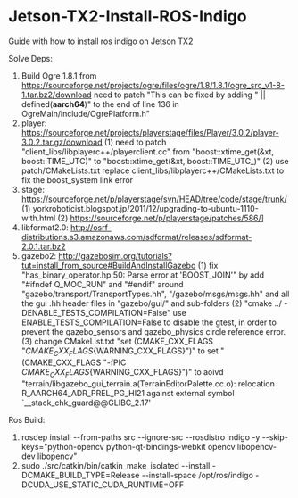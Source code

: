 # Jetson-TX2-Install-ROS-Indigo
Guide with how to install ros indigo on Jetson TX2

Solve Deps:
1. Build Ogre 1.8.1 from https://sourceforge.net/projects/ogre/files/ogre/1.8/1.8.1/ogre_src_v1-8-1.tar.bz2/download 
   need to patch "This can be fixed by adding " || defined(__aarch64__)" to the end of line 136 in OgreMain/include/OgrePlatform.h" 
2. player: https://sourceforge.net/projects/playerstage/files/Player/3.0.2/player-3.0.2.tar.gz/download 
   (1) need to patch "client_libs/libplayerc++/playerclient.cc" from "boost::xtime_get(&xt, boost::TIME_UTC)" to "boost::xtime_get(&xt,   boost::TIME_UTC_)" 
   (2) use patch/CMakeLists.txt replace client_libs/libplayerc++/CMakeLists.txt to fix the boost_system link error 
3. stage: https://sourceforge.net/p/playerstage/svn/HEAD/tree/code/stage/trunk/ 
   (1) yorkroboticist.blogspot.jp/2011/12/upgrading-to-ubuntu-1110-with.html 
   (2) https://sourceforge.net/p/playerstage/patches/586/] 
4. libformat2.0: http://osrf-distributions.s3.amazonaws.com/sdformat/releases/sdformat-2.0.1.tar.bz2 
5. gazebo2: http://gazebosim.org/tutorials?tut=install_from_source#BuildAndInstallGazebo 
   (1) fix "has_binary_operator.hp:50: Parse error at 'BOOST_JOIN'" by add "#ifndef Q_MOC_RUN" and "#endif" around "gazebo/transport/TransportTypes.hh", "/gazebo/msgs/msgs.hh" and all the gui .hh header files in "gazebo/gui/" and sub-folders 
   (2) "cmake ../ -DENABLE_TESTS_COMPILATION=False" use ENABLE_TESTS_COMPILATION=False to disable the gtest, in order to prevent the gazebo_sensors and gazebo_physics circle reference error. 
   (3) change CMakeList.txt "set (CMAKE_CXX_FLAGS "${CMAKE_CXX_FLAGS}${WARNING_CXX_FLAGS}")" to set "(CMAKE_CXX_FLAGS "-fPIC ${CMAKE_CXX_FLAGS}${WARNING_CXX_FLAGS}")" to aoivd "terrain/libgazebo_gui_terrain.a(TerrainEditorPalette.cc.o): relocation R_AARCH64_ADR_PREL_PG_HI21 against external symbol `__stack_chk_guard@@GLIBC_2.17'
   
Ros Build:
1. rosdep install --from-paths src --ignore-src --rosdistro indigo -y --skip-keys="python-opencv python-qt-bindings-webkit opencv libopencv-dev libopencv" 
2. sudo ./src/catkin/bin/catkin_make_isolated --install -DCMAKE_BUILD_TYPE=Release --install-space /opt/ros/indigo -DCUDA_USE_STATIC_CUDA_RUNTIME=OFF
